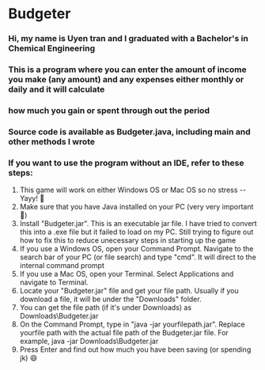 # Budgeter
### Hi, my name is Uyen tran and I graduated with a Bachelor's in Chemical Engineering
### This is a program where you can enter the amount of income you make (any amount) and any expenses either monthly or daily and it will calculate
### how much you gain or spent through out the period
### Source code is available as Budgeter.java, including main and other methods I wrote
### If you want to use the program without an IDE, refer to these steps:

1. This game will work on either Windows OS or Mac OS so no stress -- Yayy! 🥳
2. Make sure that you have Java installed on your PC (very very important 🫶)
3. Install "Budgeter.jar". This is an executable jar file. I have tried to convert this into a .exe file but it failed to load on my PC.
   Still trying to figure out how to fix this to reduce unecessary steps in starting up the game
4. If you use a Windows OS, open your Command Prompt. Navigate to the search bar of your PC (or file search) and type "cmd". It will direct 
   to the internal command prompt
5. If you use a Mac OS, open your Terminal. Select Applications and navigate to Terminal.
6. Locate your "Budgeter.jar" file and get your file path. Usually if you download a file, it will be under the "Downloads" folder.
7. You can get the file path (if it's under Downloads) as Downloads\Budgeter.jar
8. On the Command Prompt, type in "java -jar yourfilepath.jar". Replace yourfile path with the actual file path of the Budgeter.jar file.
   For example, java -jar Downloads\Budgeter.jar
9. Press Enter and find out how much you have been saving (or spending jk) 😄
